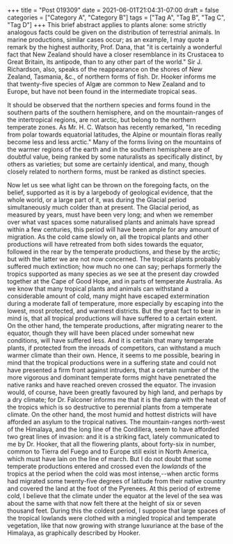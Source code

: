 +++
title = "Post 019309"
date = 2021-06-01T21:04:31-07:00
draft = false
categories = ["Category A", "Category B"]
tags = ["Tag A", "Tag B", "Tag C", "Tag D"]
+++
This brief abstract applies to plants alone: some strictly analogous facts could be given on the distribution of terrestrial animals. In marine productions, similar cases occur; as an example, I may quote a remark by the highest authority, Prof. Dana, that "it is certainly a wonderful fact that New Zealand should have a closer resemblance in its Crustacea to Great Britain, its antipode, than to any other part of the world." Sir J. Richardson, also, speaks of the reappearance on the shores of New Zealand, Tasmania, &c., of northern forms of fish. Dr. Hooker informs me that twenty-five species of Algæ are common to New Zealand and to Europe, but have not been found in the intermediate tropical seas.

It should be observed that the northern species and forms found in the southern parts of the southern hemisphere, and on the mountain-ranges of the intertropical regions, are not arctic, but belong to the northern temperate zones. As Mr. H. C. Watson has recently remarked, "In receding from polar towards equatorial latitudes, the Alpine or mountain floras really become less and less arctic." Many of the forms living on the mountains of the warmer regions of the earth and in the southern hemisphere are of doubtful value, being ranked by some naturalists as specifically distinct, by others as varieties; but some are certainly identical, and many, though closely related to northern forms, must be ranked as distinct species.

Now let us see what light can be thrown on the foregoing facts, on the belief, supported as it is by a largebody of geological evidence, that the whole world, or a large part of it, was during the Glacial period simultaneously much colder than at present. The Glacial period, as measured by years, must have been very long; and when we remember over what vast spaces some naturalised plants and animals have spread within a few centuries, this period will have been ample for any amount of migration. As the cold came slowly on, all the tropical plants and other productions will have retreated from both sides towards the equator, followed in the rear by the temperate productions, and these by the arctic; but with the latter we are not now concerned. The tropical plants probably suffered much extinction; how much no one can say; perhaps formerly the tropics supported as many species as we see at the present day crowded together at the Cape of Good Hope, and in parts of temperate Australia. As we know that many tropical plants and animals can withstand a considerable amount of cold, many might have escaped extermination during a moderate fall of temperature, more especially by escaping into the lowest, most protected, and warmest districts. But the great fact to bear in mind is, that all tropical productions will have suffered to a certain extent. On the other hand, the temperate productions, after migrating nearer to the equator, though they will have been placed under somewhat new conditions, will have suffered less. And it is certain that many temperate plants, if protected from the inroads of competitors, can withstand a much warmer climate than their own. Hence, it seems to me possible, bearing in mind that the tropical productions were in a suffering state and could not have presented a firm front against intruders, that a certain number of the more vigorous and dominant temperate forms might have penetrated the native ranks and have reached oreven crossed the equator. The invasion would, of course, have been greatly favoured by high land, and perhaps by a dry climate; for Dr. Falconer informs me that it is the damp with the heat of the tropics which is so destructive to perennial plants from a temperate climate. On the other hand, the most humid and hottest districts will have afforded an asylum to the tropical natives. The mountain-ranges north-west of the Himalaya, and the long line of the Cordillera, seem to have afforded two great lines of invasion: and it is a striking fact, lately communicated to me by Dr. Hooker, that all the flowering plants, about forty-six in number, common to Tierra del Fuego and to Europe still exist in North America, which must have lain on the line of march. But I do not doubt that some temperate productions entered and crossed even the _lowlands_ of the tropics at the period when the cold was most intense,--when arctic forms had migrated some twenty-five degrees of latitude from their native country and covered the land at the foot of the Pyrenees. At this period of extreme cold, I believe that the climate under the equator at the level of the sea was about the same with that now felt there at the height of six or seven thousand feet. During this the coldest period, I suppose that large spaces of the tropical lowlands were clothed with a mingled tropical and temperate vegetation, like that now growing with strange luxuriance at the base of the Himalaya, as graphically described by Hooker.
